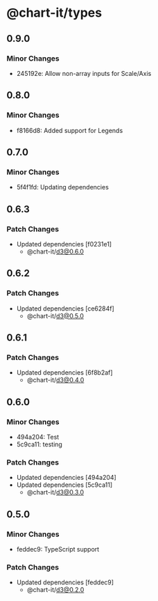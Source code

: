 # @chart-it/types

## 0.9.0

### Minor Changes

- 245192e: Allow non-array inputs for Scale/Axis

## 0.8.0

### Minor Changes

- f8166d8: Added support for Legends

## 0.7.0

### Minor Changes

- 5f4f1fd: Updating dependencies

## 0.6.3

### Patch Changes

- Updated dependencies [f0231e1]
  - @chart-it/d3@0.6.0

## 0.6.2

### Patch Changes

- Updated dependencies [ce6284f]
  - @chart-it/d3@0.5.0

## 0.6.1

### Patch Changes

- Updated dependencies [6f8b2af]
  - @chart-it/d3@0.4.0

## 0.6.0

### Minor Changes

- 494a204: Test
- 5c9ca11: testing

### Patch Changes

- Updated dependencies [494a204]
- Updated dependencies [5c9ca11]
  - @chart-it/d3@0.3.0

## 0.5.0

### Minor Changes

- feddec9: TypeScript support

### Patch Changes

- Updated dependencies [feddec9]
  - @chart-it/d3@0.2.0
